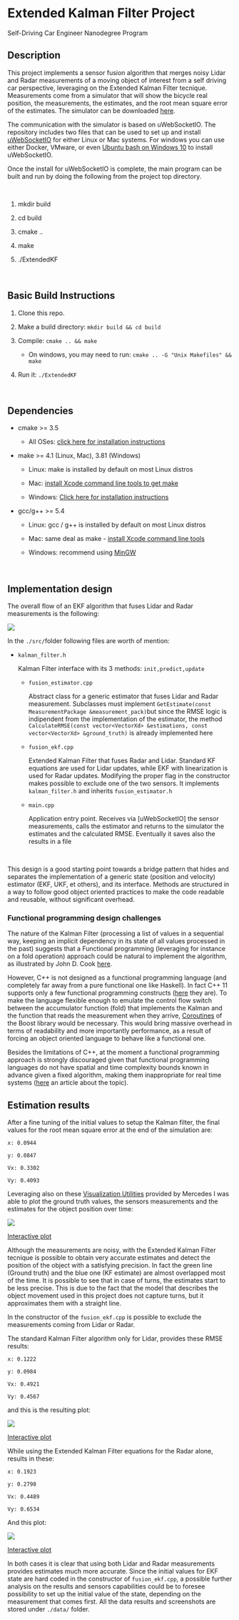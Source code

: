 Extended Kalman Filter Project
==============================

Self-Driving Car Engineer Nanodegree Program

Description
-----------

This project implements a sensor fusion algorithm that merges noisy Lidar and
Radar measurements of a moving object of interest from a self driving car
perspective, leveraging on the Extended Kalman Filter tecnique. Measurements
come from a simulator that will show the bicycle real position, the
measurements, the estimates, and the root mean square error of the estimates.
The simulator can be downloaded
[here](https://github.com/udacity/self-driving-car-sim/releases).

The communication with the simulator is based on uWebSocketIO. The repository
includes two files that can be used to set up and install
[uWebSocketIO](https://github.com/uWebSockets/uWebSockets) for either Linux or
Mac systems. For windows you can use either Docker, VMware, or even [Ubuntu bash
on Windows
10](https://www.howtogeek.com/249966/how-to-install-and-use-the-linux-bash-shell-on-windows-10/)
to install uWebSocketIO.

Once the install for uWebSocketIO is complete, the main program can be built and
run by doing the following from the project top directory.

 

1.  mkdir build

2.  cd build

3.  cmake ..

4.  make

5.  ./ExtendedKF

 

Basic Build Instructions
------------------------

1.  Clone this repo.

2.  Make a build directory: `mkdir build && cd build`

3.  Compile: `cmake .. && make`

    -   On windows, you may need to run: `cmake .. -G "Unix Makefiles" && make`

4.  Run it: `./ExtendedKF`

 

Dependencies
------------

-   cmake \>= 3.5

    -   All OSes: [click here for installation
        instructions](https://cmake.org/install/)

-   make \>= 4.1 (Linux, Mac), 3.81 (Windows)

    -   Linux: make is installed by default on most Linux distros

    -   Mac: [install Xcode command line tools to get
        make](https://developer.apple.com/xcode/features/)

    -   Windows: [Click here for installation
        instructions](http://gnuwin32.sourceforge.net/packages/make.htm)

-   gcc/g++ \>= 5.4

    -   Linux: gcc / g++ is installed by default on most Linux distros

    -   Mac: same deal as make - [install Xcode command line
        tools](https://developer.apple.com/xcode/features/)

    -   Windows: recommend using [MinGW](http://www.mingw.org/)

 

Implementation design
---------------------

The overall flow of an EKF algorithm that fuses Lidar and Radar measurements is
the following:

![](data/sensor_fusion_pipeline.JPG)

In the `./src/`folder following files are worth of mention:

-   `kalman_filter.h`

    Kalman Filter interface with its 3 methods: `init,predict,update`

    -   `fusion_estimator.cpp`

        Abstract class for a generic estimator that fuses Lidar and Radar
        measurement. Subclasses must implement `GetEstimate(const
        MeasurementPackage &measurement_pack)`but since the RMSE logic is
        indipendent from the implementation of the estimator, the method
        `CalculateRMSE(const vector<VectorXd> &estimations, const
        vector<VectorXd> &ground_truth)` is already implemented here

    -   `fusion_ekf.cpp`

        Extended Kalman Filter that fuses Radar and Lidar. Standard KF equations
        are used for Lidar updates, while EKF with linearization is used for
        Radar updates. Modifying the proper flag in the constructor makes
        possible to exclude one of the two sensors. It implements
        `kalman_filter.h` and inherits `fusion_estimator.h`

    -   `main.cpp`

        Application entry point. Receives via [uWebSocketIO] the sensor
        measurements, calls the estimator and returns to the simulator the
        estimates and the calculated RMSE. Eventually it saves also the results
        in a file

 

This design is a good starting point towards a bridge pattern that hides and
separates the implementation of a generic state (position and velocity)
estimator (EKF, UKF, et others), and its interface. Methods are structured in a
way to follow good object oriented practices to make the code readable and
reusable, without significant overhead.

### Functional programming design challenges

The nature of the Kalman Filter (processing a list of values in a sequential
way, keeping an implicit dependency in its state of all values processed in the
past) suggests that a Functional programming (leveraging for instance on a fold
operation) approach could be natural to implement the algorithm, as illustrated
by John D. Cook
[here](https://www.johndcook.com/blog/2016/07/14/kalman-filters-and-functional-programming/).

However, C++ is not designed as a functional programming language (and
completely far away from a pure functional one like Haskell). In fact C++ 11
supports only a few functional programming constructs
([here](http://blog.madhukaraphatak.com/functional-programming-in-c++/) they
are). To make the language flexible enough to emulate the control flow switch
between the accumulator function (fold) that implements the Kalman and the
function that reads the measurement when they arrive,
[Coroutines](https://www.boost.org/doc/libs/1_67_0/libs/coroutine2/doc/html/index.html)
of the Boost library would be necessary. This would bring massive overhead in
terms of readability and more importantly performance, as a result of forcing an
object oriented language to behave like a functional one.

Besides the limitations of C++, at the moment a functional programming approach
is strongly discouraged given that functional programming languages do not have
spatial and time complexity bounds known in advance given a fixed algorithm,
making them inappropriate for real time systems
([here](https://pdfs.semanticscholar.org/c5ea/0ee9cfd64991d3b2acaa54ec439e9a172b5b.pdf) an
article about the topic).

Estimation results
------------------

After a fine tuning of the initial values to setup the Kalman filter, the final
values for the root mean square error at the end of the simulation are:

`x: 0.0944`

`y: 0.0847`

`Vx: 0.3302`

`Vy: 0.4093`

Leveraging also on these [Visualization
Utilities](https://github.com/udacity/CarND-Mercedes-SF-Utilities) provided by
Mercedes I was able to plot the ground truth values, the sensors measurements
and the estimates for the object position over time:

![](data/ekf_fusion_plot.png)

[Interactive plot](https://plot.ly/~paneand/5/)

Although the measurements are noisy, with the Extended Kalman Filter tecnique is
possible to obtain very accurate estimates and detect the position of the object
with a satisfying precision. In fact the green line (Ground truth) and the blue
one (KF estimate) are almost overlapped most of the time. It is possible to see
that in case of turns, the estimates start to be less precise. This is due to
the fact that the model that describes the object movement used in this project
does not capture turns, but it approximates them with a straight line.

In the constructor of the `fusion_ekf.cpp` is possible to exclude the
measurements coming from Lidar or Radar.

The standard Kalman Filter algorithm only for Lidar, provides these RMSE
results:

`x: 0.1222`

`y: 0.0984`

`Vx: 0.4921`

`Vy: 0.4567`

and this is the resulting plot:

![](data/ekf_laser_plot.png)

[Interactive plot](https://plot.ly/~paneand/7/)

While using the Extended Kalman Filter equations for the Radar alone, results in
these:

`x: 0.1923`

`y: 0.2798`

`Vx: 0.4489`

`Vy: 0.6534`

And this plot:

![](data/ekf_radar_plot.png)

[Interactive plot](https://plot.ly/~paneand/1/)

In both cases it is clear that using both Lidar and Radar measurements provides
estimates much more accurate. Since the initial values for EKF state are hard
coded in the constructor of `fusion_ekf.cpp`, a possible further analysis on the
results and sensors capabilities could be to foresee possibility to set up the
initial value of the state, depending on the measurement that comes first. All
the data results and screenshots are stored under `./data/` folder.

 
